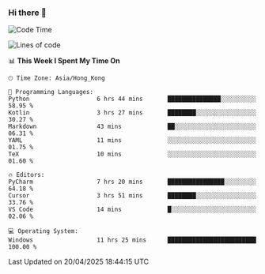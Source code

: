 ### Hi there 👋

<!--
**RoiexLee/RoiexLee** is a ✨ _special_ ✨ repository because its `README.md` (this file) appears on your GitHub profile.

Here are some ideas to get you started:

- 🔭 I’m currently working on ...
- 🌱 I’m currently learning ...
- 👯 I’m looking to collaborate on ...
- 🤔 I’m looking for help with ...
- 💬 Ask me about ...
- 📫 How to reach me: ...
- 😄 Pronouns: ...
- ⚡ Fun fact: ...
-->

<!--START_SECTION:waka-->
![Code Time](http://img.shields.io/badge/Code%20Time-1%2C124%20hrs%2037%20mins-blue)

![Lines of code](https://img.shields.io/badge/From%20Hello%20World%20I%27ve%20Written-42.5%20thousand%20lines%20of%20code-blue)

📊 **This Week I Spent My Time On** 

```text
🕑︎ Time Zone: Asia/Hong_Kong

💬 Programming Languages: 
Python                   6 hrs 44 mins       ███████████████░░░░░░░░░░   58.95 % 
Kotlin                   3 hrs 27 mins       ████████░░░░░░░░░░░░░░░░░   30.27 % 
Markdown                 43 mins             ██░░░░░░░░░░░░░░░░░░░░░░░   06.31 % 
YAML                     11 mins             ░░░░░░░░░░░░░░░░░░░░░░░░░   01.75 % 
TeX                      10 mins             ░░░░░░░░░░░░░░░░░░░░░░░░░   01.60 % 

🔥 Editors: 
PyCharm                  7 hrs 20 mins       ████████████████░░░░░░░░░   64.18 % 
Cursor                   3 hrs 51 mins       ████████░░░░░░░░░░░░░░░░░   33.76 % 
VS Code                  14 mins             █░░░░░░░░░░░░░░░░░░░░░░░░   02.06 % 

💻 Operating System: 
Windows                  11 hrs 25 mins      █████████████████████████   100.00 % 
```


 Last Updated on 20/04/2025 18:44:15 UTC
<!--END_SECTION:waka-->
